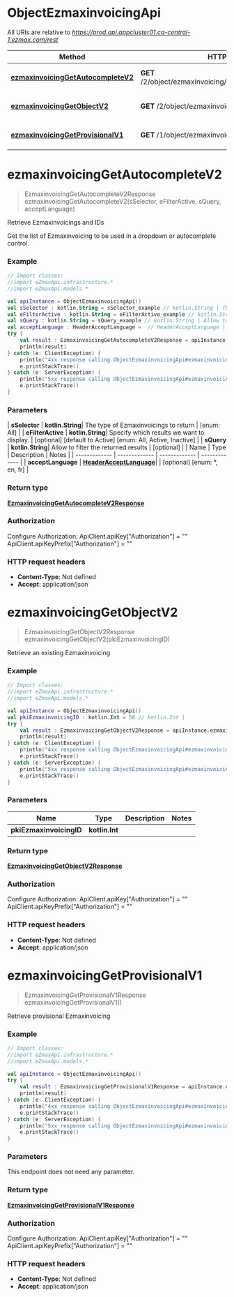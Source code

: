 # ObjectEzmaxinvoicingApi

All URIs are relative to *https://prod.api.appcluster01.ca-central-1.ezmax.com/rest*

| Method | HTTP request | Description |
| ------------- | ------------- | ------------- |
| [**ezmaxinvoicingGetAutocompleteV2**](ObjectEzmaxinvoicingApi.md#ezmaxinvoicingGetAutocompleteV2) | **GET** /2/object/ezmaxinvoicing/getAutocomplete/{sSelector} | Retrieve Ezmaxinvoicings and IDs |
| [**ezmaxinvoicingGetObjectV2**](ObjectEzmaxinvoicingApi.md#ezmaxinvoicingGetObjectV2) | **GET** /2/object/ezmaxinvoicing/{pkiEzmaxinvoicingID} | Retrieve an existing Ezmaxinvoicing |
| [**ezmaxinvoicingGetProvisionalV1**](ObjectEzmaxinvoicingApi.md#ezmaxinvoicingGetProvisionalV1) | **GET** /1/object/ezmaxinvoicing/getProvisional | Retrieve provisional Ezmaxinvoicing |


<a id="ezmaxinvoicingGetAutocompleteV2"></a>
# **ezmaxinvoicingGetAutocompleteV2**
> EzmaxinvoicingGetAutocompleteV2Response ezmaxinvoicingGetAutocompleteV2(sSelector, eFilterActive, sQuery, acceptLanguage)

Retrieve Ezmaxinvoicings and IDs

Get the list of Ezmaxinvoicing to be used in a dropdown or autocomplete control.

### Example
```kotlin
// Import classes:
//import eZmaxApi.infrastructure.*
//import eZmaxApi.models.*

val apiInstance = ObjectEzmaxinvoicingApi()
val sSelector : kotlin.String = sSelector_example // kotlin.String | The type of Ezmaxinvoicings to return
val eFilterActive : kotlin.String = eFilterActive_example // kotlin.String | Specify which results we want to display.
val sQuery : kotlin.String = sQuery_example // kotlin.String | Allow to filter the returned results
val acceptLanguage : HeaderAcceptLanguage =  // HeaderAcceptLanguage | 
try {
    val result : EzmaxinvoicingGetAutocompleteV2Response = apiInstance.ezmaxinvoicingGetAutocompleteV2(sSelector, eFilterActive, sQuery, acceptLanguage)
    println(result)
} catch (e: ClientException) {
    println("4xx response calling ObjectEzmaxinvoicingApi#ezmaxinvoicingGetAutocompleteV2")
    e.printStackTrace()
} catch (e: ServerException) {
    println("5xx response calling ObjectEzmaxinvoicingApi#ezmaxinvoicingGetAutocompleteV2")
    e.printStackTrace()
}
```

### Parameters
| **sSelector** | **kotlin.String**| The type of Ezmaxinvoicings to return | [enum: All] |
| **eFilterActive** | **kotlin.String**| Specify which results we want to display. | [optional] [default to Active] [enum: All, Active, Inactive] |
| **sQuery** | **kotlin.String**| Allow to filter the returned results | [optional] |
| Name | Type | Description  | Notes |
| ------------- | ------------- | ------------- | ------------- |
| **acceptLanguage** | [**HeaderAcceptLanguage**](.md)|  | [optional] [enum: *, en, fr] |

### Return type

[**EzmaxinvoicingGetAutocompleteV2Response**](EzmaxinvoicingGetAutocompleteV2Response.md)

### Authorization


Configure Authorization:
    ApiClient.apiKey["Authorization"] = ""
    ApiClient.apiKeyPrefix["Authorization"] = ""

### HTTP request headers

 - **Content-Type**: Not defined
 - **Accept**: application/json

<a id="ezmaxinvoicingGetObjectV2"></a>
# **ezmaxinvoicingGetObjectV2**
> EzmaxinvoicingGetObjectV2Response ezmaxinvoicingGetObjectV2(pkiEzmaxinvoicingID)

Retrieve an existing Ezmaxinvoicing



### Example
```kotlin
// Import classes:
//import eZmaxApi.infrastructure.*
//import eZmaxApi.models.*

val apiInstance = ObjectEzmaxinvoicingApi()
val pkiEzmaxinvoicingID : kotlin.Int = 56 // kotlin.Int | 
try {
    val result : EzmaxinvoicingGetObjectV2Response = apiInstance.ezmaxinvoicingGetObjectV2(pkiEzmaxinvoicingID)
    println(result)
} catch (e: ClientException) {
    println("4xx response calling ObjectEzmaxinvoicingApi#ezmaxinvoicingGetObjectV2")
    e.printStackTrace()
} catch (e: ServerException) {
    println("5xx response calling ObjectEzmaxinvoicingApi#ezmaxinvoicingGetObjectV2")
    e.printStackTrace()
}
```

### Parameters
| Name | Type | Description  | Notes |
| ------------- | ------------- | ------------- | ------------- |
| **pkiEzmaxinvoicingID** | **kotlin.Int**|  | |

### Return type

[**EzmaxinvoicingGetObjectV2Response**](EzmaxinvoicingGetObjectV2Response.md)

### Authorization


Configure Authorization:
    ApiClient.apiKey["Authorization"] = ""
    ApiClient.apiKeyPrefix["Authorization"] = ""

### HTTP request headers

 - **Content-Type**: Not defined
 - **Accept**: application/json

<a id="ezmaxinvoicingGetProvisionalV1"></a>
# **ezmaxinvoicingGetProvisionalV1**
> EzmaxinvoicingGetProvisionalV1Response ezmaxinvoicingGetProvisionalV1()

Retrieve provisional Ezmaxinvoicing



### Example
```kotlin
// Import classes:
//import eZmaxApi.infrastructure.*
//import eZmaxApi.models.*

val apiInstance = ObjectEzmaxinvoicingApi()
try {
    val result : EzmaxinvoicingGetProvisionalV1Response = apiInstance.ezmaxinvoicingGetProvisionalV1()
    println(result)
} catch (e: ClientException) {
    println("4xx response calling ObjectEzmaxinvoicingApi#ezmaxinvoicingGetProvisionalV1")
    e.printStackTrace()
} catch (e: ServerException) {
    println("5xx response calling ObjectEzmaxinvoicingApi#ezmaxinvoicingGetProvisionalV1")
    e.printStackTrace()
}
```

### Parameters
This endpoint does not need any parameter.

### Return type

[**EzmaxinvoicingGetProvisionalV1Response**](EzmaxinvoicingGetProvisionalV1Response.md)

### Authorization


Configure Authorization:
    ApiClient.apiKey["Authorization"] = ""
    ApiClient.apiKeyPrefix["Authorization"] = ""

### HTTP request headers

 - **Content-Type**: Not defined
 - **Accept**: application/json

